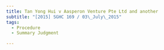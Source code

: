```yaml
---
title: Tan Yong Hui v Aasperon Venture Pte Ltd and another 
subtitle: "[2015] SGHC 169 / 03\_July\_2015"
tags:
  - Procedure
  - Summary Judgment

---
```


